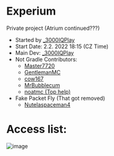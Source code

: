 # Experium
Private project (Atrium continued???) <br />
- Started by [_3000IQPlay](https://github.com/3000IQPlay) <br />
- Start Date: 2.2. 2022 18:15 (CZ Time)
- Main Dev: [_3000IQPlay](https://github.com/3000IQPlay)
- Not Gradle Contributors: 
  - [Master7720](https://github.com/master7720)
  - [GentlemanMC](https://github.com/GentlemanMC)
  - [cow167](https://github.com/cow167)
  - [MrBubblecum](https://github.com/MrBubblegum)
  - [noatmc (Top help)](https://github.com/noatmc)
- Fake Packet Fly (That got removed)
  - [Nutelaspaceman4](https://github.com/Nutelaspaceman)

# Access list:
![image](https://user-images.githubusercontent.com/75604883/194146799-d0864d43-a7d3-4017-88e7-04c8531c1e33.png)
